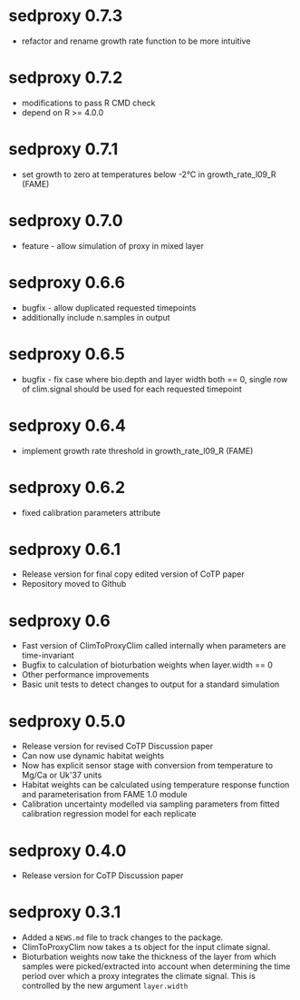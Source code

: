 # sedproxy 0.7.3
* refactor and rename growth rate function to be more intuitive

# sedproxy 0.7.2
* modifications to pass R CMD check
* depend on R >= 4.0.0

# sedproxy 0.7.1
* set growth to zero at temperatures below -2°C in growth_rate_l09_R (FAME)

# sedproxy 0.7.0
* feature - allow simulation of proxy in mixed layer

# sedproxy 0.6.6
* bugfix - allow duplicated requested timepoints
* additionally include n.samples in output

# sedproxy 0.6.5

* bugfix - fix case where bio.depth and layer width both == 0, single row of clim.signal should be used for each requested timepoint


# sedproxy 0.6.4

* implement growth rate threshold in growth_rate_l09_R (FAME)


# sedproxy 0.6.2

* fixed calibration parameters attribute

# sedproxy 0.6.1

* Release version for final copy edited version of CoTP paper
* Repository moved to Github


# sedproxy 0.6

* Fast version of ClimToProxyClim called internally when parameters are time-invariant
* Bugfix to calculation of bioturbation weights when layer.width == 0
* Other performance improvements
* Basic unit tests to detect changes to output for a standard simulation


# sedproxy 0.5.0

* Release version for revised CoTP Discussion paper
* Can now use dynamic habitat weights
* Now has explicit sensor stage with conversion from temperature to Mg/Ca or Uk'37 units
* Habitat weights can be calculated using temperature response function and parameterisation from FAME 1.0 module
* Calibration uncertainty modelled via sampling parameters from fitted calibration regression model for each replicate


# sedproxy 0.4.0

* Release version for CoTP Discussion paper


# sedproxy 0.3.1

* Added a `NEWS.md` file to track changes to the package.
* ClimToProxyClim now takes a ts object for the input climate signal.
* Bioturbation weights now take the thickness of the layer from which samples were picked/extracted into account when determining the time period over which a proxy integrates the climate signal. This is controlled by the new argument `layer.width`

